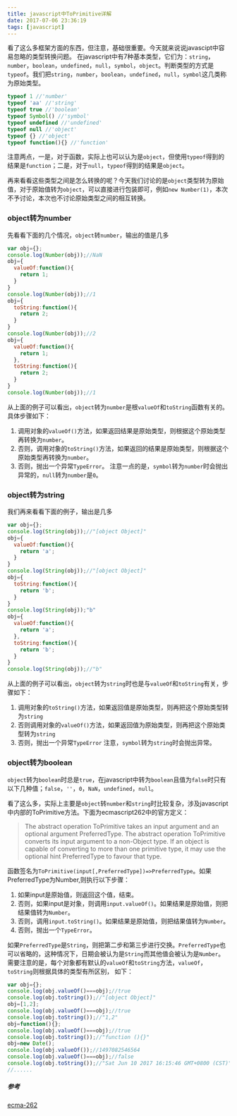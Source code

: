 ```yaml
---
title: javascript中ToPrimitive详解
date: 2017-07-06 23:36:19
tags: [javascript]
---
```


看了这么多框架方面的东西，但注意，基础很重要。今天就来说说javascipt中容易忽略的类型转换问题。
在javascript中有7种基本类型，它们为：`string`，`number`，`boolean`，`undefined`，`null`，`symbol`，`object`。判断类型的方式是`typeof`。我们把`string`，`number`，`boolean`，`undefined`，`null`，`symbol`这几类称为原始类型。
````javascript
typeof 1 //'number'
typeof 'aa' //'string'
typeof true //'boolean'
typeof Symbol() //'symbol'
typeof undefined //'undefined'
typeof null //'object'
typeof {} //'object'
typeof function(){} //'function'
````
注意两点，一是，对于函数，实际上也可以认为是`object`，但使用`typeof`得到的结果是`function`；二是，对于`null`，`typeof`得到的结果是`object`。
<!--more-->
再来看看这些类型之间是怎么转换的呢？今天我们讨论的是`object`类型转为原始值，对于原始值转为`object`，可以直接进行包装即可，例如`new Number(1)`，本次不予讨论，本次也不讨论原始类型之间的相互转换。
### object转为number
先看看下面的几个情况，`object`转`number`，输出的值是几多
````javascript
var obj={};
console.log(Number(obj));//NaN
obj={
  valueOf:function(){
    return 1;
  }
}
console.log(Number(obj));//1
obj={
  toString:function(){
    return 2;
  }
}
console.log(Number(obj));//2
obj={
  valueOf:function(){
    return 1;
  },
  toString:function(){
    return 2;
  }
}
console.log(Number(obj));//1
````

从上面的例子可以看出，`object`转为`number`是根`valueOf`和`toString`函数有关的。具体步骤如下：
1.  调用对象的`valueOf()`方法，如果返回结果是原始类型，则根据这个原始类型再转换为`number`。
2.  否则，调用对象的`toString()`方法，如果返回的结果是原始类型，则根据这个原始类型再转换为`number`。
3.  否则，抛出一个异常`TypeError`。
注意一点的是，`symbol`转为`number`时会抛出异常的，`null`转为`number`是`0`。

### object转为string
我们再来看看下面的例子，输出是几多
````javascript
var obj={};
console.log(String(obj));//"[object Object]"
obj={
  valueOf:function(){
    return 'a';
  }
}
console.log(String(obj));//"[object Object]"
obj={
  toString:function(){
    return 'b';
  }
}
console.log(String(obj));"b"
obj={
  valueOf:function(){
    return 'a';
  },
  toString:function(){
    return 'b';
  }
}
console.log(String(obj));//"b"
````

从上面的例子可以看出，`object`转为`string`时也是与`valueOf`和`toString`有关，步骤如下：
1.  调用对象的`toString()`方法，如果返回值是原始类型，则再把这个原始类型转为`string`
2.  否则调用对象的`valueOf()`方法，如果返回值为原始类型，则再把这个原始类型转为`string`
3.  否则，抛出一个异常`TypeError`
注意，`symbol`转为`string`时会抛出异常。

### object转为boolean
`object`转为`boolean`时总是`true`，在javascript中转为`boolean`且值为`false`时只有以下几种值；`false`，`''`，`0`，`NaN`，`undefined`，`null`。

看了这么多，实际上主要是`object`转`number`和`string`时比较复杂，涉及javascript中内部的ToPrimitive方法。下面为ecmascript262中的官方定义：

>   The abstract operation ToPrimitive takes an input argument and an optional argument PreferredType. The abstract operation ToPrimitive converts its input argument to a non-Object type. If an object is capable of converting to more than one primitive type, it may use the optional hint PreferredType to favour that type.

函数签名为`ToPrimitive(input[,PreferredType])=>PreferredType`。如果PreferredType为Number,则执行以下步骤：
1.  如果input是原始值，则返回这个值，结束。
2.  否则，如果input是对象，则调用`input.valueOf()`。如果结果是原始值，则把结果值转为`Number`。
3.  否则，调用`input.toString()`。如果结果是原始值，则把结果值转为`Number`。
4.  否则，抛出一个`TypeError`。

如果`PreferredType`是`String`，则把第二步和第三步进行交换。`PreferredType`也可以省略的，这种情况下，日期会被认为是`String`而其他值会被认为是`Number`。
需要注意的是，每个对象都有默认的`valueOf`和`toString`方法，`valueOf`，`toString`则根据具体的类型有所区别， 如下：
````javascript
var obj={};
console.log(obj.valueOf()===obj);//true
console.log(obj.toString());//"[object Object]"
obj=[1,2];
console.log(obj.valueOf()===obj);//true
console.log(obj.toString());//"1,2"
obj=function(){};
console.log(obj.valueOf()===obj);//true
console.log(obj.toString());//"function (){}"
obj=new Date();
console.log(obj.valueOf());//1497082546564
console.log(obj.valueOf()===obj);//false
console.log(obj.toString());//"Sat Jun 10 2017 16:15:46 GMT+0800 (CST)"
//......
````

##### 参考
[ecma-262](http://www.ecma-international.org/ecma-262/6.0/#sec-toprimitive)